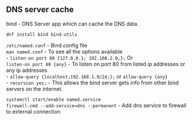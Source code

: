 
## DNS server cache

bind - DNS Server app which can cache the DNS data.  

`dnf install bind bind-utils`  

`/etc/named.conf` - Bind config file  
`man named.conf` - To see all the options available  
	- `listen-on port 80 {127.0.0.1; 192.168.2.0;};` Or  
	  `listen-on port 80 {any}` - To listen on port 80 from listed ip addresses or any ip addresses  
	- `allow-query {localhost;192.168.1.0/24;};` or `allow-query {any}`  
	- `recursion yes;` - This allows the bind server gets info from other bind servers on the internet.  

`systemctl start/enable named.service`  
`firewall-cmd --add-service=dns --permanent` - Add dns service to firewall to external connection  